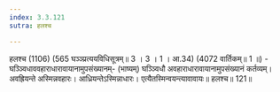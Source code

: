 ```yaml
---
index: 3.3.121
sutra: हलश्च

---
```

हलश्च (1106) (565 घञ्ञ्प्रत्ययविधिसूत्रम्॥ 3 । 3 । 1 । आ.34) (4072 वार्तिकम्॥ 1 ॥) - घञ्ञ्विधाववहाराधारावायानामुपसंख्यानम्- (भाष्यम्) घञ्ञ्विधौ अवहाराधारावायानामुपसंख्यानं कर्तव्यम्। अवह्रियन्ते अस्मिन्नवहारः। आध्रियन्तेऽस्मिन्नाधारः। एत्यैतस्मिन्वयन्त्यावावायः॥ हलश्च॥ 121॥